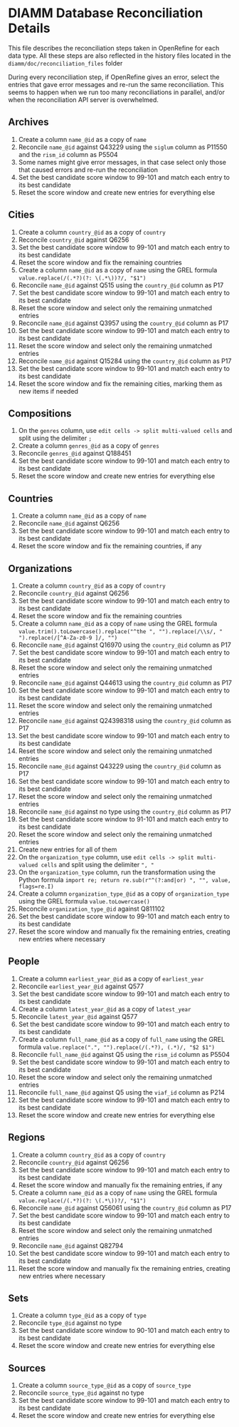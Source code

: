 # DIAMM Database Reconciliation Details

This file describes the reconciliation steps taken in OpenRefine for each data type. All these steps are also reflected in the history files located in the `diamm/doc/reconciliation_files` folder

During every reconciliation step, if OpenRefine gives an error, select the entries that gave error messages and re-run the same reconciliation. This seems to happen when we run too many reconciliations in parallel, and/or when the reconciliation API server is overwhelmed.

## Archives

1. Create a column `name_@id` as a copy of `name`
2. Reconcile `name_@id` against Q43229 using the `siglum` column as P11550 and the `rism_id` column as P5504
3. Some names might give error messages, in that case select only those that caused errors and re-run the reconciliation
4. Set the best candidate score window to 99-101 and match each entry to its best candidate
5. Reset the score window and create new entries for everything else

## Cities

1. Create a column `country_@id` as a copy of `country`
2. Reconcile `country_@id` against Q6256
3. Set the best candidate score window to 99-101 and match each entry to its best candidate
4. Reset the score window and fix the remaining countries
5. Create a column `name_@id` as a copy of `name` using the GREL formula `value.replace(/(.*?)(?: \(.*\))?/, "$1")`
6. Reconcile `name_@id` against Q515 using the `country_@id` column as P17
7. Set the best candidate score window to 99-101 and match each entry to its best candidate
8. Reset the score window and select only the remaining unmatched entries
9. Reconcile `name_@id` against Q3957 using the `country_@id` column as P17
10. Set the best candidate score window to 99-101 and match each entry to its best candidate
11. Reset the score window and select only the remaining unmatched entries
12. Reconcile `name_@id` against Q15284 using the `country_@id` column as P17
13. Set the best candidate score window to 99-101 and match each entry to its best candidate
14. Reset the score window and fix the remaining cities, marking them as new items if needed

## Compositions

1. On the `genres` column, use `edit cells -> split multi-valued cells` and split using the delimiter `;`
2. Create a column `genres_@id` as a copy of `genres`
3. Reconcile `genres_@id` against Q188451
4. Set the best candidate score window to 99-101 and match each entry to its best candidate
5. Reset the score window and create new entries for everything else

## Countries

1. Create a column `name_@id` as a copy of `name`
2. Reconcile `name_@id` against Q6256
3. Set the best candidate score window to 99-101 and match each entry to its best candidate
4. Reset the score window and fix the remaining countries, if any

## Organizations

1. Create a column `country_@id` as a copy of `country`
2. Reconcile `country_@id` against Q6256
3. Set the best candidate score window to 99-101 and match each entry to its best candidate
4. Reset the score window and fix the remaining countries
5. Create a column `name_@id` as a copy of `name` using the GREL formula `value.trim().toLowercase().replace("^the ", "").replace(/\\s/, " ").replace(/[^A-Za-z0-9 ]/, "")`
6. Reconcile `name_@id` against Q16970 using the `country_@id` column as P17
7. Set the best candidate score window to 99-101 and match each entry to its best candidate
8. Reset the score window and select only the remaining unmatched entries
9. Reconcile `name_@id` against Q44613 using the `country_@id` column as P17
10. Set the best candidate score window to 99-101 and match each entry to its best candidate
11. Reset the score window and select only the remaining unmatched entries
12. Reconcile `name_@id` against Q24398318 using the `country_@id` column as P17
13. Set the best candidate score window to 99-101 and match each entry to its best candidate
14. Reset the score window and select only the remaining unmatched entries
15. Reconcile `name_@id` against Q43229 using the `country_@id` column as P17
16. Set the best candidate score window to 99-101 and match each entry to its best candidate
17. Reset the score window and select only the remaining unmatched entries
18. Reconcile `name_@id` against no type using the `country_@id` column as P17
19. Set the best candidate score window to 91-101 and match each entry to its best candidate
20. Reset the score window and select only the remaining unmatched entries
21. Create new entries for all of them
22. On the `organization_type` column, use `edit cells -> split multi-valued cells` and split using the delimiter `", "`
23. On the `organization_type` column, run the transformation using the Python formula `import re; return re.sub(r"^(?:and|or) ", "", value, flags=re.I)`
24. Create a column `organization_type_@id` as a copy of `organization_type` using the GREL formula `value.toLowercase()`
25. Reconcile `organization_type_@id` against Q811102
26. Set the best candidate score window to 99-101 and match each entry to its best candidate
27. Reset the score window and manually fix the remaining entries, creating new entries where necessary

## People

1. Create a column `earliest_year_@id` as a copy of `earliest_year`
2. Reconcile `earliest_year_@id` against Q577
3. Set the best candidate score window to 99-101 and match each entry to its best candidate
4. Create a column `latest_year_@id` as a copy of `latest_year`
5. Reconcile `latest_year_@id` against Q577
6. Set the best candidate score window to 99-101 and match each entry to its best candidate
7. Create a column `full_name_@id` as a copy of `full_name` using the GREL formula `value.replace(".", "").replace(/(.*?), (.*)/, "$2 $1")`
8. Reconcile `full_name_@id` against Q5 using the `rism_id` column as P5504
9. Set the best candidate score window to 99-101 and match each entry to its best candidate
10. Reset the score window and select only the remaining unmatched entries
11. Reconcile `full_name_@id` against Q5 using the `viaf_id` column as P214
12. Set the best candidate score window to 99-101 and match each entry to its best candidate
13. Reset the score window and create new entries for everything else

## Regions

1. Create a column `country_@id` as a copy of `country`
2. Reconcile `country_@id` against Q6256
3. Set the best candidate score window to 99-101 and match each entry to its best candidate
4. Reset the score window and manually fix the remaining entries, if any
5. Create a column `name_@id` as a copy of `name` using the GREL formula `value.replace(/(.*?)(?: \(.*\))?/, "$1")`
6. Reconcile `name_@id` against Q56061 using the `country_@id` column as P17
7. Set the best candidate score window to 99-101 and match each entry to its best candidate
8. Reset the score window and select only the remaining unmatched entries
9. Reconcile `name_@id` against Q82794
10. Set the best candidate score window to 99-101 and match each entry to its best candidate
11. Reset the score window and manually fix the remaining entries, creating new entries where necessary

## Sets

1. Create a column `type_@id` as a copy of `type`
2. Reconcile `type_@id` against no type
3. Set the best candidate score window to 90-101 and match each entry to its best candidate
4. Reset the score window and create new entries for everything else

## Sources

1. Create a column `source_type_@id` as a copy of `source_type`
2. Reconcile `source_type_@id` against no type
3. Set the best candidate score window to 99-101 and match each entry to its best candidate
4. Reset the score window and create new entries for everything else

